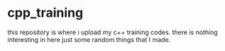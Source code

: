 # cpp_training

this repository is where i upload my c++ training codes.
there is nothing interesting in here just some random things that I made.

